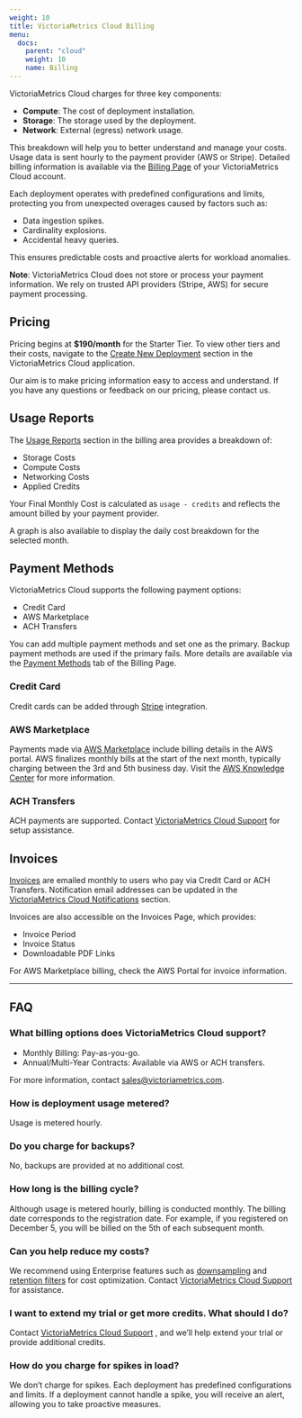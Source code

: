 ```yaml
---
weight: 10
title: VictoriaMetrics Cloud Billing
menu:
  docs:
    parent: "cloud"
    weight: 10
    name: Billing
---
```


VictoriaMetrics Cloud charges for three key components:

- **Compute**: The cost of deployment installation.
- **Storage**: The storage used by the deployment.
- **Network**: External (egress) network usage.

This breakdown will help you to better understand and manage your costs. Usage data is sent hourly to the payment provider (AWS or Stripe). Detailed billing information is available via the [Billing Page](https://console.victoriametrics.cloud/billing) of your VictoriaMetrics Cloud account.

Each deployment operates with predefined configurations and limits, protecting you from unexpected overages caused by factors such as:

* Data ingestion spikes.
* Cardinality explosions.
* Accidental heavy queries.

This ensures predictable costs and proactive alerts for workload anomalies.

__Note__: VictoriaMetrics Cloud does not store or process your payment information. We rely on trusted API providers (Stripe, AWS) for secure payment processing.

## Pricing

Pricing begins at **$190/month** for the Starter Tier. To view other tiers and their costs, navigate to the [Create New Deployment](https://console.victoriametrics.cloud/deployments/create) section in the VictoriaMetrics Cloud application.

Our aim is to make pricing information easy to access and understand. If you have any questions or feedback on our pricing, please contact us.


## Usage Reports

The [Usage Reports](https://console.victoriametrics.cloud/billing/usage) section in the billing area provides a breakdown of:

* Storage Costs
* Compute Costs
* Networking Costs
* Applied Credits

Your Final Monthly Cost is calculated as `usage - credits` and reflects the amount billed by your payment provider.

A graph is also available to display the daily cost breakdown for the selected month.


## Payment Methods

VictoriaMetrics Cloud supports the following payment options:

- Credit Card
- AWS Marketplace
- ACH Transfers

You can add multiple payment methods and set one as the primary. Backup payment methods are used if the primary fails. More details are available via the [Payment Methods](https://console.victoriametrics.cloud/billing) tab of the Billing Page.

### Credit Card

Credit cards can be added through [Stripe](https://stripe.com/) integration.

### AWS Marketplace

Payments made via [AWS Marketplace](https://aws.amazon.com/marketplace/pp/prodview-atfvt3b73m2z4?sr=0-1&ref_=beagle&applicationId=AWSMPContessa) include billing details in the AWS portal. AWS finalizes monthly bills at the start of the next month, typically charging between the 3rd and 5th business day. Visit the [AWS Knowledge Center](https://aws.amazon.com/premiumsupport/knowledge-center/) for more information.

### ACH Transfers

ACH payments are supported. Contact [VictoriaMetrics Cloud Support](https://docs.victoriametrics.com/victoriametrics-cloud/support/) for setup assistance.



## Invoices

[Invoices](https://console.victoriametrics.cloud/billing/invoices) are emailed monthly to users who pay via Credit Card or ACH Transfers. Notification email addresses can be updated in the [VictoriaMetrics Cloud Notifications](https://docs.victoriametrics.com/victoriametrics-cloud/setup-notifications/) section.

Invoices are also accessible on the Invoices Page, which provides:

* Invoice Period
* Invoice Status
* Downloadable PDF Links

For AWS Marketplace billing, check the AWS Portal for invoice information.

---

## FAQ

### What billing options does VictoriaMetrics Cloud support?

* Monthly Billing: Pay-as-you-go.
* Annual/Multi-Year Contracts: Available via AWS or ACH transfers.

For more information, contact sales@victoriametrics.com.

### How is deployment usage metered?

Usage is metered hourly.

### Do you charge for backups?

No, backups are provided at no additional cost.

### How long is the billing cycle?

Although usage is metered hourly, billing is conducted monthly. The billing date corresponds to the registration date. For example, if you registered on December 5, you will be billed on the 5th of each subsequent month.

### Can you help reduce my costs?

We recommend using Enterprise features such as [downsampling](https://docs.victoriametrics.com/#downsampling) and [retention filters](https://docs.victoriametrics.com/#retention-filters) for cost optimization. Contact [VictoriaMetrics Cloud Support](https://docs.victoriametrics.com/victoriametrics-cloud/support/) for assistance.

### I want to extend my trial or get more credits. What should I do?

Contact [VictoriaMetrics Cloud Support](https://docs.victoriametrics.com/victoriametrics-cloud/support/) , and we’ll help extend your trial or provide additional credits.

### How do you charge for spikes in load?

We don’t charge for spikes. Each deployment has predefined configurations and limits. If a deployment cannot handle a spike, you will receive an alert, allowing you to take proactive measures.

